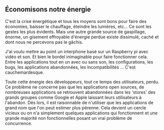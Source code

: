 

## Économisons notre énergie ##

C'est la crise énergétique et tous les moyens sont bons pour faire des économies, baisser le chauffage, éteindre les lumières, etc... Ce sont les gestes les plus évidents. Mais une autre grande source de gaspillage, énorme, un gisement effroyable d'énergie perdue existe dissimulé, caché  et dont nous ne percevons pas le gâchis. 

J'ai voulu mettre au point un interphone basé sur un Raspberry pi avec vidéo et son. Et bien le bordel inimaginable pour faire fonctionner cela. Entre les applications tout en un avec ou sans son, les configurations, les bugs, les applications abandonnées, les incompatibilités ... C'est cauchemardesque.


Toute cette énergie des développeurs, tout ce temps des utilisateurs, perdu. Ce problème ne concerne pas que les applications open sources, de nombreuses applications se retrouvent abandonnées dans les 'stores' des grands groupes comme Google et Apple laissant leurs utilisateurs à l'abandon. Dés lors, il est raisonnable de n'utiliser que les applications de grand nom que l'on peut estimer plus pérenne.  Cela devient un cercle vicieux ou on n'a simplement quelques applications qui fonctionnent et une grande majorité non fonctionnelles posant un vrai problème de concurrence. 



